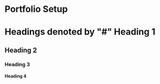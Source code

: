 # Portfolio Setup

# Headings denoted by "#" Heading 1

## Heading 2

### Heading 3

#### Heading 4

